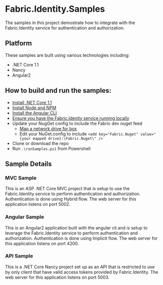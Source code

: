 # Fabric.Identity.Samples

The samples in this project demostrate how to integrate with the Fabric.Identity service for authentication and authorization.

## Platform

These samples are built using various technologies including:

+ .NET Core 1.1
+ Nancy
+ Angular2

## How to build and run the samples:

+ [Install .NET Core 1.1](https://www.microsoft.com/net/core#windowsvs2017)
+ [Install Node and NPM](https://docs.npmjs.com/getting-started/installing-node)
+ [Install the Angular CLI](https://github.com/angular/angular-cli)
+ [Ensure you have the Fabric.Idenity service running locally](https://github.com/HealthCatalyst/Fabric.Identity)
+ Update your NugGet config to include the Fabric dev nuget feed
  + [Map a network drive for box](https://bbcrm.edusupportcenter.com/link/portal/8197/8382/Article/4747/Can-I-map-a-network-drive-to-my-Box-storage-Windows-PC-only)
  + Edit your NuGet.config to include `<add key="Fabric.Nuget" value="{your mapped drive}:\Fabric.Nuget\" />`
+ Clone or download the repo
+ Run `.\runSamples.ps1` from Powershell

## Sample Details

### MVC Sample
This is an ASP .NET Core MVC project that is setup to use the Fabric.Identity service to perform authentication and authorization. Authentication is done using Hybrid flow.
The web server for this application listens on port 5002.

### Angular Sample
This is an Angular2 application built with the angular cli and is setup to leverage the Fabric.Identity service to perform authentication and authorization. Authentication is done using Implicit flow.
The web server for this application listens on port 4200.

### API Sample
This is a .NET Core Nancy project set up as an API that is restricted to use by only client that have valid access tokens provided by Fabric.Identity.
The web server for this application listens on port 5003.

